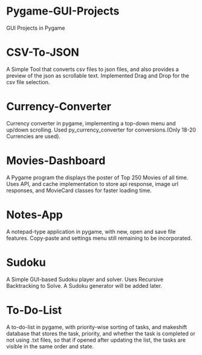 # Pygame-GUI-Projects
 GUI Projects in Pygame

# CSV-To-JSON
A Simple Tool that converts csv files to json files, and also provides a preview of the json as scrollable text.
Implemented Drag and Drop for the csv file selection.

# Currency-Converter
Currency converter in pygame, implementing a top-down menu and up/down scrolling. Used py_currency_converter for conversions.(Only 18-20 Currencies are used).

# Movies-Dashboard
A Pygame program the displays the poster of Top 250 Movies of all time. Uses API, and cache implementation to store api response, image url responses, and MovieCard classes for faster loading time.

# Notes-App
A notepad-type application in pygame, with new, open and save file features. Copy-paste and settings menu still remaining to be incorporated.

# Sudoku
A Simple GUI-based Sudoku player and solver. Uses Recursive Backtracking to Solve. A Sudoku generator will be added later.

# To-Do-List
A to-do-list in pygame, with priority-wise sorting of tasks, and makeshift database that stores the task, priority, and whether the task is completed or not using .txt files, so that if opened after updating the list, the tasks are visible in the same order and state.
